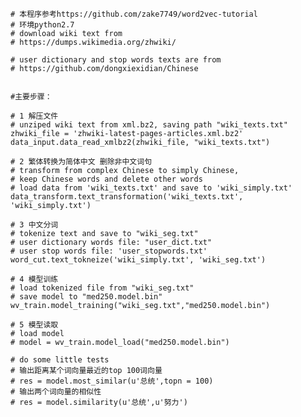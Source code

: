 	# 本程序参考https://github.com/zake7749/word2vec-tutorial
	# 环境python2.7
	# download wiki text from 
	# https://dumps.wikimedia.org/zhwiki/

	# user dictionary and stop words texts are from
	# https://github.com/dongxiexidian/Chinese
	

	#主要步骤：
	
	# 1 解压文件
	# unziped wiki text from xml.bz2, saving path "wiki_texts.txt"
	zhwiki_file = 'zhwiki-latest-pages-articles.xml.bz2'
	data_input.data_read_xmlbz2(zhwiki_file, "wiki_texts.txt")

	# 2 繁体转换为简体中文 删除非中文词句
	# transform from complex Chinese to simply Chinese,
	# keep Chinese words and delete other words
	# load data from 'wiki_texts.txt' and save to 'wiki_simply.txt'
	data_transform.text_transformation('wiki_texts.txt', 'wiki_simply.txt')

	# 3 中文分词
	# tokenize text and save to "wiki_seg.txt"
	# user dictionary words file: "user_dict.txt"
	# user stop words file: 'user_stopwords.txt'
	word_cut.text_tokneize('wiki_simply.txt', 'wiki_seg.txt')
	
	# 4 模型训练
	# load tokenized file from "wiki_seg.txt"
	# save model to "med250.model.bin"
	wv_train.model_training("wiki_seg.txt","med250.model.bin")

	# 5 模型读取
	# load model
	# model = wv_train.model_load("med250.model.bin")

	# do some little tests
	# 输出距离某个词向量最近的top 100词向量
	# res = model.most_similar(u'总统',topn = 100)
	# 输出两个词向量的相似性
	# res = model.similarity(u'总统',u'努力')

